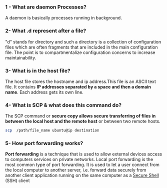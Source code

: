 ### 1 -  What are daemon Processes?

A daemon is basically processes running in background.

### 2- What .d represent after a file?

"d" stands for directory and such a directory is a collection of configuration files which are often fragments that are included in the main configuration file. The point is to compartmentalize configuration concerns to increase maintainability.

### 3- What is in the host file?

The host file stores the hostname and ip address.This file is an ASCII text file. It contains **IP addresses separated by a space and then a domain name**. Each address gets its own line.

### 4-  What is SCP & what does this command do?

The SCP command or **secure copy allows secure transferring of files in between the local host and the remote host** or between two remote hosts. 

```bash
scp  /path/file_name ubuntu@ip destination
```

### 5-  How port forwarding works? 

**Port forwarding** is a technique that is used to allow external devices access to computers services on private networks. Local port forwarding is the most common type of port forwarding. It is used to let a user connect from the local computer to another server, i.e. forward data securely from another client application running on the same computer as a [Secure Shell](https://en.wikipedia.org/wiki/Secure_Shell) (SSH) client